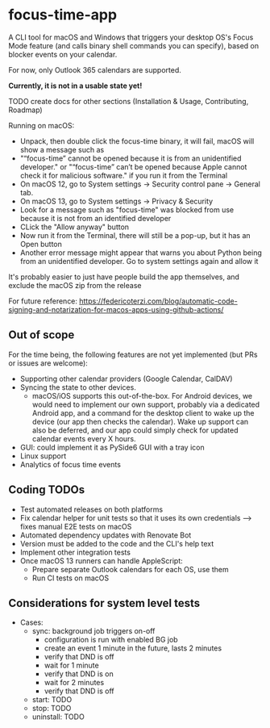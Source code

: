 # focus-time-app

A CLI tool for macOS and Windows that triggers your desktop OS's Focus Mode feature (and calls binary shell commands you
can specify), based on blocker events on your calendar.

For now, only Outlook 365 calendars are supported.

**Currently, it is not in a usable state yet!**

TODO create docs for other sections (Installation & Usage, Contributing, Roadmap)

Running on macOS:
- Unpack, then double click the focus-time binary, it will fail, macOS will show a message such as 
- "“focus-time” cannot be opened because it is from an unidentified developer." or "“focus-time” can’t be opened because Apple cannot check it for malicious software." if you run it from the Terminal
- On macOS 12, go to System settings -> Security control pane -> General tab.
- On macOS 13, go to System settings -> Privacy & Security
- Look for a message such as "focus-time" was blocked from use because it is not from an identified developer
- CLick the "Allow anyway" button
- Now run it from the Terminal, there will still be a pop-up, but it has an Open button
- Another error message might appear that warns you about Python being from an unidentified developer. Go to system settings again and allow it

It's probably easier to just have people build the app themselves, and exclude the macOS zip from the release

For future reference:
https://federicoterzi.com/blog/automatic-code-signing-and-notarization-for-macos-apps-using-github-actions/

## Out of scope

For the time being, the following features are not yet implemented (but PRs or issues are welcome):

- Supporting other calendar providers (Google Calendar, CalDAV)
- Syncing the state to other devices.
    - macOS/iOS supports this out-of-the-box. For Android devices, we would need to implement our own support, probably
      via a dedicated Android app, and a command for the desktop client to wake up the device (our app then checks the
      calendar). Wake up support can also be deferred, and our app could simply check for updated calendar events every
      X hours.
- GUI: could implement it as PySide6 GUI with a tray icon
- Linux support
- Analytics of focus time events

## Coding TODOs

- Test automated releases on both platforms
- Fix calendar helper for unit tests so that it uses its own credentials --> fixes manual E2E tests on macOS
- Automated dependency updates with Renovate Bot
- Version must be added to the code and the CLI's help text
- Implement other integration tests
- Once macOS 13 runners can handle AppleScript:
  - Prepare separate Outlook calendars for each OS, use them
  - Run CI tests on macOS

## Considerations for system level tests

- Cases:
  - sync: background job triggers on-off
    - configuration is run with enabled BG job
    - create an event 1 minute in the future, lasts 2 minutes
    - verify that DND is off
    - wait for 1 minute
    - verify that DND is on
    - wait for 2 minutes
    - verify that DND is off
  - start: TODO
  - stop: TODO
  - uninstall: TODO
